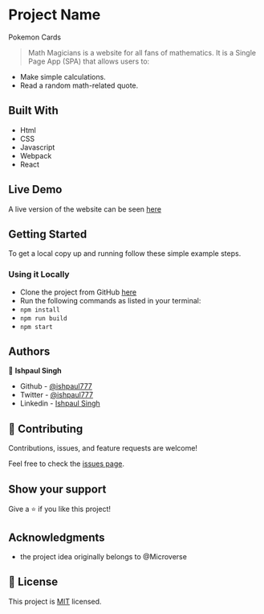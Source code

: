 # Project Name

Pokemon Cards
 > Math Magicians is a website for all fans of mathematics. It is a Single Page App (SPA) that allows users to:
- Make simple calculations.
- Read a random math-related quote.

## Built With

- Html
- CSS
- Javascript
- Webpack
- React

## Live Demo

A live version of the website can be seen [here](https://ishpaul777.github.io/MATH-MAGICIANS/)

## Getting Started

To get a local copy up and running follow these simple example steps.

### Using it Locally

- Clone the project from GitHub [here](git@github.com:ishpaul777/MATH-MAGICIANS.git)
- Run the following commands as listed in your terminal:
- `npm install`
- `npm run build`
- `npm start`

## Authors

👤 **Ishpaul Singh**

- Github - [@ishpaul777](https://github.com/ishpaul777)
- Twitter - [@ishpaul777](https://twitter.com/ishpaul777)
- Linkedin - [Ishpaul Singh](https://www.linkedin.com/in/ishpaul-singh-264590226/)

## 🤝 Contributing

Contributions, issues, and feature requests are welcome!

Feel free to check the [issues page](../../issues/).

## Show your support

Give a ⭐️ if you like this project!

## Acknowledgments
- the project idea originally belongs to @Microverse

## 📝 License

This project is [MIT](./MIT.md) licensed.
